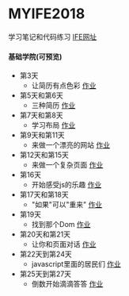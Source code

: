 # MYIFE2018  

学习笔记和代码练习 [IFE网址](http://ife.baidu.com/)

#### 基础学院(可预览)
* 第3天 
  * 让简历有点色彩  [作业](https://cool-orange.github.io/IFE2018/03/resume.html)  
* 第5天和第6天 
  * 三种简历  [作业](https://cool-orange.github.io/IFE2018/05/ife_resume.html)
* 第7天和第8天 
  * 学习布局  [作业](https://cool-orange.github.io/IFE2018/06/layout_2.html)
* 第9天和第11天 
  * 来做一个漂亮的网站  [作业](https://cool-orange.github.io/IFE2018/07/Web.html)
* 第12天和第15天
  * 来做一个复杂页面  [作业](https://cool-orange.github.io/IFE2018/08/08.html)
* 第16天
  * 开始感受js的乐趣  [作业](https://cool-orange.github.io/IFE2018/09/the_joy_of_Js.html) 
* 第17天和第18天
  * "如果"可以"重来"  [作业](https://cool-orange.github.io/IFE2018/10/Silly_story_generator.html)
* 第19天
  * 找到那个Dom  [作业](https://cool-orange.github.io/IFE2018/11/Dom.html)
* 第20天和第21天
  * 让你和页面对话 [作业](https://cool-orange.github.io/IFE2018/12/20-21.html)
* 第22天到第24天
  * javascript里面的居民们 [作业](https://cool-orange.github.io/IFE2018/13/22-24.html)
* 第25天到第27天
  * 倒数开始滴滴答答 [作业](https://cool-orange.github.io/IFE2018/14/函数.html)
